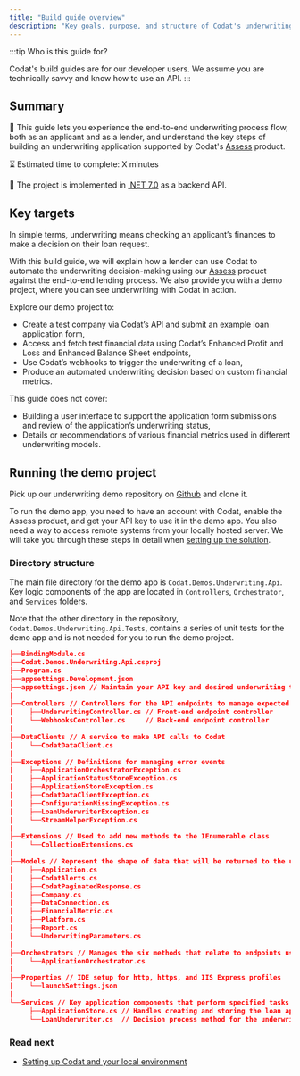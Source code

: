```yaml
---
title: "Build guide overview"
description: "Key goals, purpose, and structure of Codat's underwriting build guide"
---
```


:::tip Who is this guide for?

Codat's build guides are for our developer users. We assume you are technically savvy and know how to use an API.
:::

## Summary

:dart: This guide lets you experience the end-to-end underwriting process flow, both as an applicant and as a lender, and understand the key steps of building an underwriting application supported by Codat's [Assess](/assess/overview) product.

:hourglass_flowing_sand: Estimated time to complete: X minutes

:hammer: The project is implemented in [.NET 7.0](https://dotnet.microsoft.com/en-us/download/dotnet/7.0) as a backend API.

## Key targets

In simple terms, underwriting means checking an applicant’s finances to make a decision on their loan request. 

With this build guide, we will explain how a lender can use Codat to automate the underwriting decision-making using our [Assess](/assess/overview) product against the end-to-end lending process. We also provide you with a demo project, where you can see underwriting with Codat in action. 

Explore our demo project to:

- Create a test company via Codat’s API and submit an example loan application form,
- Access and fetch test financial data using Codat’s Enhanced Profit and Loss and Enhanced Balance Sheet endpoints,
- Use Codat’s webhooks to trigger the underwriting of a loan,
- Produce an automated underwriting decision based on custom financial metrics. 

This guide does not cover: 

- Building a user interface to support the application form submissions and review of the application’s underwriting status,
- Details or recommendations of various financial metrics used in different underwriting models.

## Running the demo project

Pick up our underwriting demo repository on [Github](https://github.com/codatio/build-guide-underwriting-be) and clone it. 

To run the demo app, you need to have an account with Codat, enable the Assess product, and get your API key to use it in the demo app. You also need a way to access remote systems from your locally hosted server. We will take you through these steps in detail when [setting up the solution](/underwriting/setting-up). 

### Directory structure

The main file directory for the demo app is `Codat.Demos.Underwriting.Api`. Key logic components of the app are located in `Controllers`, `Orchestrator`, and `Services` folders.

Note that the other directory in the repository, `Codat.Demos.Underwriting.Api.Tests`, contains a series of unit tests for the demo app and is not needed for you to run the demo project. 

```json title="Codat.Demos.Underwriting.Api"
├──BindingModule.cs
├──Codat.Demos.Underwriting.Api.csproj
├──Program.cs
├──appsettings.Development.json
├──appsettings.json // Maintain your API key and desired underwriting thresholds in this file
|   
├──Controllers // Controllers for the API endpoints to manage expected actions and results
|    ├──UnderwritingController.cs // Front-end endpoint controller
|    └──WebhooksController.cs     // Back-end endpoint controller
|       
├──DataClients // A service to make API calls to Codat
|    └──CodatDataClient.cs
|       
├──Exceptions // Definitions for managing error events 
|    ├──ApplicationOrchestratorException.cs
|    ├──ApplicationStatusStoreException.cs
|    ├──ApplicationStoreException.cs
|    ├──CodatDataClientException.cs
|    ├──ConfigurationMissingException.cs
|    ├──LoanUnderwriterException.cs
|    └──StreamHelperException.cs
|       
├──Extensions // Used to add new methods to the IEnumerable class
|    └──CollectionExtensions.cs
|       
├──Models // Represent the shape of data that will be returned to the user
|    ├──Application.cs
|    ├──CodatAlerts.cs
|    ├──CodatPaginatedResponse.cs
|    ├──Company.cs
|    ├──DataConnection.cs
|    ├──FinancialMetric.cs
|    ├──Platform.cs
|    ├──Report.cs
|    └──UnderwritingParameters.cs
|       
├──Orchestrators // Manages the six methods that relate to endpoints used in the app
|    └──ApplicationOrchestrator.cs
|       
├──Properties // IDE setup for http, https, and IIS Express profiles
|    └──launchSettings.json
|       
└──Services // Key application components that perform specified tasks
     ├──ApplicationStore.cs // Handles creating and storing the loan application in-memory
     └──LoanUnderwriter.cs  // Decision process method for the underwriting model used in the demo
```
### Read next

- [Setting up Codat and your local environment](/underwriting/setting-up)